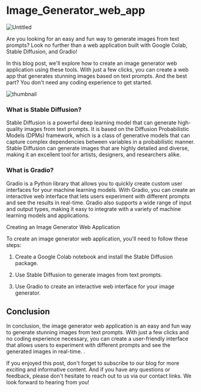 # Image_Generator_web_app

![Untitled](https://user-images.githubusercontent.com/45523231/225132895-fcc4632d-fe43-4b23-9991-ed78fc3d150b.png)

Are you looking for an easy and fun way to generate images from text prompts? Look no further than a web application built with Google Colab, Stable Diffusion, and Gradio!

In this blog post, we'll explore how to create an image generator web application using these tools. With just a few clicks, you can create a web app that generates stunning images based on text prompts. And the best part? You don't need any coding experience to get started.


![thumbnail](https://user-images.githubusercontent.com/45523231/225130440-f8575cd1-2c61-4453-b09b-bb4c0f83ef8e.png)


### What is Stable Diffusion?

Stable Diffusion is a powerful deep learning model that can generate high-quality images from text prompts. It is based on the Diffusion Probabilistic Models (DPMs) framework, which is a class of generative models that can capture complex dependencies between variables in a probabilistic manner. Stable Diffusion can generate images that are highly detailed and diverse, making it an excellent tool for artists, designers, and researchers alike.

### What is Gradio?

Gradio is a Python library that allows you to quickly create custom user interfaces for your machine learning models. With Gradio, you can create an interactive web interface that lets users experiment with different prompts and see the results in real-time. Gradio also supports a wide range of input and output types, making it easy to integrate with a variety of machine learning models and applications.

Creating an Image Generator Web Application

To create an image generator web application, you'll need to follow these steps:

1. Create a Google Colab notebook and install the Stable Diffusion package.

2. Use Stable Diffusion to generate images from text prompts.

3. Use Gradio to create an interactive web interface for your image generator.

## Conclusion

In conclusion, the image generator web application is an easy and fun way to generate stunning images from text prompts. With just a few clicks and no coding experience necessary, you can create a user-friendly interface that allows users to experiment with different prompts and see the generated images in real-time. .

If you enjoyed this post, don't forget to subscribe to our blog for more exciting and informative content. And if you have any questions or feedback, please don't hesitate to reach out to us via our contact links. We look forward to hearing from you!
